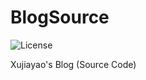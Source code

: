 # BlogSource

![License](https://img.shields.io/github/license/xujiayao/BlogSource)

Xujiayao's Blog (Source Code)